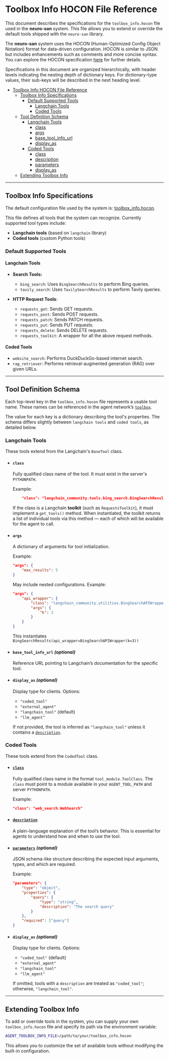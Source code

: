 # Toolbox Info HOCON File Reference

This document describes the specifications for the `toolbox_info.hocon` file used in the **neuro-san** system. This file allows you to extend or override the default tools shipped with the `neuro-san` library.

The **neuro-san** system uses the HOCON (Human-Optimized Config Object Notation) format for data-driven configuration. HOCON is similar to JSON but includes enhancements such as comments and more concise syntax. You can explore the HOCON specification [here](https://github.com/lightbend/config/blob/main/HOCON.md) for further details.

Specifications in this document are organized hierarchically, with header levels indicating the nesting depth of dictionary keys. For dictionary-type values, their sub-keys will be described in the next heading level.

<!--TOC-->

- [Toolbox Info HOCON File Reference](#toolbox-info-hocon-file-reference)
    - [Toolbox Info Specifications](#toolbox-info-specifications)
        - [Default Supported Tools](#default-supported-tools)
            - [Langchain Tools](#langchain-tools)
            - [Coded Tools](#coded-tools)
    - [Tool Definition Schema](#tool-definition-schema)
        - [Langchain Tools](#langchain-tools-1)
            - [class](#class)
            - [args](#args)
            - [base_tool_info_url](#base_tool_info_url-optional)
            - [display_as](#display_as-optional)
        - [Coded Tools](#coded-tools-1)
            - [class](#class-1)
            - [description](#description)
            - [parameters](#parameters-optional)
            - [display_as](#display_as-optional-1)
    - [Extending Toolbox Info](#extending-toolbox-info)

<!--TOC-->

---

## Toolbox Info Specifications

The default configuration file used by the system is:
[toolbox_info.hocon](../neuro_san/internals/run_context/langchain/toolbox_info.hocon).

This file defines all tools that the system can recognize. Currently supported tool types include:

- **Langchain tools** (based on `langchain` library)
- **Coded tools** (custom Python tools)

### Default Supported Tools

#### Langchain Tools

- **Search Tools:**
  - `bing_search`: Uses `BingSearchResults` to perform Bing queries.
  - `tavily_search`: Uses `TavilySearchResults` to perform Tavily queries.

- **HTTP Request Tools**:
  - `requests_get`: Sends GET requests.
  - `requests_post`: Sends POST requests.
  - `requests_patch`: Sends PATCH requests.
  - `requests_put`: Sends PUT requests.
  - `requests_delete`: Sends DELETE requests.
  - `requests_toolkit`: A wrapper for all the above request methods.

#### Coded Tools

- `website_search`: Performs DuckDuckGo-based internet search.
- `rag_retriever`: Performs retrieval-augmented generation (RAG) over given URLs.

---

## Tool Definition Schema

Each top-level key in the `toolbox_info.hocon` file represents a usable tool name. These names can be referenced in the agent network’s [`toolbox`](./agent_hocon_reference.md#toolbox).

The value for each key is a dictionary describing the tool's properties. The schema differs slightly between `langchain tools` and `coded tools`, as detailed below.

### Langchain Tools
These tools extend from the Langchain's `BaseTool` class.
- #### `class`
    Fully qualified class name of the tool. It must exist in the server's `PYTHONPATH`. 

    Example:
    ```json
        "class": "langchain_community.tools.bing_search.BingSearchResults"
    ```

    If the class is a Langchain **toolkit** (such as `RequestsToolkit`), it must implement a `get_tools()` method. When instantiated, the toolkit returns a list of individual tools via this method — each of which will be available for the agent to call.

- #### `args`
    A dictionary of arguments for tool initialization. 
    
    Example:
    ```json
    "args": {
        "max_results": 5
    }
    ```

    May include nested configurations.
    Example:
    ```json
    "args": {
        "api_wrapper": {
            "class": "langchain_community.utilities.BingSearchAPIWrapper",
            "args": {
                "k": 3
            }
        }
    }
    ```
    This instantiates `BingSearchResults(api_wrapper=BingSearchAPIWrapper(k=3))`

- #### `base_tool_info_url` *(optional)*
    Reference URL pointing to Langchain’s documentation for the specific tool.

- #### `display_as` *(optional)*
    Display type for clients. Options:
  - `"coded_tool"`
  - `"external_agent"`
  - `"langchain_tool"` (default)
  - `"llm_agent"`
    
  If not provided, the tool is inferred as `"langchain_tool"` unless it contains a [`description`](#coded-description).

### Coded Tools
These tools extend from the `CodedTool` class.

- #### [`class`](./agent_hocon_reference.md#class)
    Fully qualified class name in the format `tool_module.ToolClass`. The `class` must point to a module available in your `AGENT_TOOL_PATH` and server `PYTHONPATH`.

    Example:
    ```json
    "class": "web_search.WebSearch"
    ```

- #### [`description`](./agent_hocon_reference.md#description)
    A plain-language explanation of the tool’s behavior. This is essential for agents to understand how and when to use the tool.

- #### [`parameters`](./agent_hocon_reference.md#parameters) *(optional)*
    JSON schema-like structure describing the expected input arguments, types, and which are required.

    Example:
    ```json
    "parameters": {
        "type": "object",
        "properties": {
            "query": {
                "type": "string",
                "description": "The search query"
            }
        },
        "required": ["query"]
    }
    ```

- #### `display_as` *(optional)*
    Display type for clients. Options:
  - `"coded_tool"` (default)
  - `"external_agent"`
  - `"langchain_tool"`
  - `"llm_agent"`

  If omitted, tools with a `description` are treated as `"coded_tool"`; otherwise, `"langchain_tool"`.

---

## Extending Toolbox Info

To add or override tools in the system, you can supply your own `toolbox_info.hocon` file and specify its path via the environment variable:

```bash
AGENT_TOOLBOX_INFO_FILE=/path/to/your/toolbox_info.hocon
```
This allows you to customize the set of available tools without modifying the built-in configuration.
